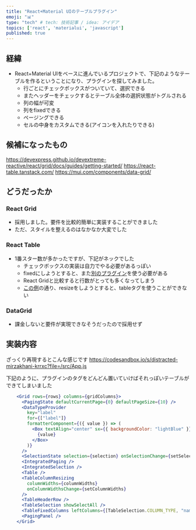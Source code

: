 ```yaml
---
title: "React+Material UIのテーブルプラグイン"
emoji: "📊"
type: "tech" # tech: 技術記事 / idea: アイデア
topics: ['react', 'materialui', 'javascript']
published: true
---
```



## 経緯
- React+Material UIをベースに進んでいるプロジェクトで、下記のようなテーブルを作るということになり、プラグインを探してみました。
  - 行ごとにチェックボックスがついていて、選択できる
  - またヘッダーをチェックするとテーブル全体の選択状態がトグルされる
  - 列の幅が可変
  - 列をfixedできる
  - ページングできる
  - セルの中身をカスタムできる(アイコンを入れたりできる)

## 候補になったもの
https://devexpress.github.io/devextreme-reactive/react/grid/docs/guides/getting-started/
https://react-table.tanstack.com/
https://mui.com/components/data-grid/

## どうだったか
### React Grid
  - 採用しました。要件を比較的簡単に実装することができました
  - ただ、スタイルを整えるのはなかなか大変でした

### React Table
- 1番スター数が多かったですが、下記がネックでした
  - チェックボックスの実装は自力でやる必要があるっぽい
  - fixedにしようとすると、また[別のプラグイン](https://github.com/GuillaumeJasmin/react-table-hoc-fixed-columns)を使う必要がある
  - React Gridと比較すると行数がとっても多くなってしまう
  - [この例](https://codesandbox.io/s/github/tannerlinsley/react-table/tree/master/examples/column-resizing)の通り、resizeをしようとすると、tableタグを使うことができない

### DataGrid
- 課金しないと要件が実現できなそうだったので採用せず

## 実装内容

ざっくり再現するとこんな感じです
https://codesandbox.io/s/distracted-mirzakhani-krrxc?file=/src/App.js

下記のように、プラグインのタグをどんどん置いていけばそれっぽいテーブルができてしまいました

```jsx
    <Grid rows={rows} columns={gridColumns}>
      <PagingState defaultCurrentPage={0} defaultPageSize={10} />
      <DataTypeProvider
        key="label"
        for={["label"]}
        formatterComponent={({ value }) => (
          <Box textAlign="center" sx={{ backgroundColor: "lightBlue" }}>
            {value}
          </Box>
        )}
      />
      <SelectionState selection={selection} onSelectionChange={setSelection} />
      <IntegratedPaging />
      <IntegratedSelection />
      <Table />
      <TableColumnResizing
        columnWidths={columnWidths}
        onColumnWidthsChange={setColumnWidths}
      />
      <TableHeaderRow />
      <TableSelection showSelectAll />
      <TableFixedColumns leftColumns={[TableSelection.COLUMN_TYPE, "name"]} />
      <PagingPanel />
    </Grid>

```
